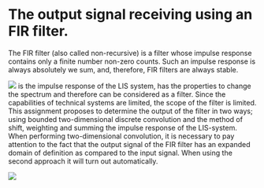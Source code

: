 # The output signal receiving using an FIR filter.
  The FIR filter (also called non-recursive) is a filter whose impulse response contains only a finite number non-zero counts. Such an impulse response is always absolutely we sum, and, therefore, FIR filters are always stable.  
  
  ![](https://latex.codecogs.com/svg.latex?h(n_{1},&space;n_{2})) is the impulse response of the LIS system, has the properties to change the spectrum and therefore can be considered as a filter. Since the capabilities of technical systems are limited, the scope of the filter is limited. This assignment proposes to determine the output of the filter in two ways; using bounded two-dimensional discrete convolution and the method of shift, weighting and summing the impulse response of the LIS-system. When performing two-dimensional convolution, it is necessary to pay attention to the fact that the output signal of the FIR filter has an expanded domain of definition as compared to the input signal. When using the second approach it will turn out automatically.  

  ![](https://latex.codecogs.com/svg.latex?\begin{bmatrix}&space;3&space;&&space;3&space;&&space;2&space;&&space;2&space;&&space;1&space;&&space;1&space;&&space;2\\&space;1&space;&&space;1&space;&&space;4&space;&&space;3&space;&&space;3&space;&&space;2&space;&&space;\\&space;2&space;&&space;2&space;&&space;3&space;&&space;4&space;&&space;&&space;5&space;&&space;4\\&space;2&space;&&space;4&space;&&space;3&space;&&space;3&space;&&space;2&space;&&space;1&space;&&space;\\&space;&&space;4&space;&&space;2&space;&&space;&&space;3&space;&&space;6&space;&&space;5\\&space;&&space;3&space;&&space;2&space;&&space;4&space;&&space;&&space;5&space;&&space;7\\&space;&&space;3&space;&&space;3&space;&&space;&&space;4&space;&&space;4&space;&&space;7&space;\end{bmatrix}) 